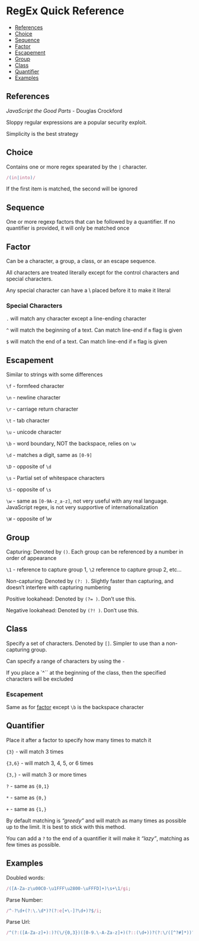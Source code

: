 RegEx Quick Reference
========================================================================================

* [References](#references)
* [Choice](#choice)
* [Sequence](#sequence)
* [Factor](#factor)
* [Escapement](#escapement)
* [Group](#group)
* [Class](#class)
* [Quantifier](#quantifire)
* [Examples](#examples)

References
-------------------------------------------------------------------------------------------
*JavaScript the Good Parts* - Douglas Crockford

Sloppy regular expressions are a popular security exploit.

Simplicity is the best strategy

Choice
-------------------------------------------------------------------------------------------
Contains one or more regex spearated by the `|` character. 
```javascript
/(in|into)/
```
If the first item is matched, the second will be ignored

Sequence
-------------------------------------------------------------------------------------------
One or more regexp factors that can be followed by a quantifier. If no quantifier is provided, it will only be matched once

Factor
-------------------------------------------------------------------------------------------
Can be a character, a group, a class, or an escape sequence.

All characters are treated literally except for the control characters and special characters.

Any special character can have a \ placed before it to make it literal

### Special Characters
`.` will match any character except a line-ending character

`^` will match the beginning of a text. Can match line-end if `m` flag is given

`$` will match the end of a text. Can match line-end if `m` flag is given

Escapement
-------------------------------------------------------------------------------------------
Similar to strings with some differences 

`\f` - formfeed character

`\n` - newline character

`\r` - carriage return character

`\t` - tab character

`\u` - unicode character

`\b` - word boundary, NOT the backspace, relies on `\w` 

`\d` - matches a digit, same as `[0-9]`

`\D` - opposite of `\d`

`\s` - Partial set of whitespace characters

`\S` - opposite of `\s`

`\w` - same as `[0-9A-z_a-z]`, not very useful with any real language. JavaScript regex, is not very supportive of internationalization

`\W` - opposite of \w

Group
-------------------------------------------------------------------------------------------
Capturing: Denoted by `()`. Each group can be referenced by a number in order of appearance

`\1` - reference to capture group 1, `\2` reference to capture group 2, etc...

Non-capturing: Denoted by `(?: )`. Slightly faster than capturing, and doesn’t interfere with capturing numbering

Positive lookahead: Denoted by `(?= )`. Don’t use this. 

Negative lookahead: Denoted by `(?! )`. Don’t use this.

Class
-------------------------------------------------------------------------------------------
Specify a set of characters. Denoted by `[]`. Simpler to use than a non-capturing group.

Can specify a range of characters by using the `-`

If you place a `^`` at the beginning of the class, then the specified characters will be excluded

### Escapement
Same as for [factor](#factor) except `\b` is the backspace character

Quantifier
-------------------------------------------------------------------------------------------
Place it after a factor to specify how many times to match it 

`{3}` - will match 3 times

`{3,6}` - will match 3, 4, 5, or 6 times

`{3,}` - will match 3 or more times


`?` - same as `{0,1}`

`*` - same as `{0,}`

`+` - same as `{1,}`

By default matching is *“greedy”* and will match as many times as possible up to the limit. It is best to stick with this method.

You can add a `?` to the end of a quantifier it will make it *“lazy”*, matching as few times as possible.

Examples
-------------------------------------------------------------------------------------------
Doubled words:
```javascript
/([A-Za-z\u00C0-\u1FFF\u2800-\uFFFD]+)\s+\1/gi;
```

Parse Number:
```javascript
/^-?\d+(?:\.\d*)?(?:e[+\-]?\d+)?$/i;
```

Parse Url:
```javascript
/^(?:([A-Za-z]+):)?(\/{0,3})([0-9.\-A-Za-z]+)(?::(\d+))?(?:\/([^?#]*))?(?:\?([^#]*))?(?:#(.*))?$/;
```
